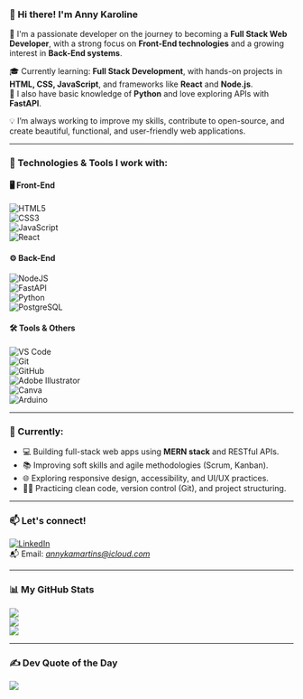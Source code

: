 ### 👋 Hi there! I'm Anny Karoline

🚀 I'm a passionate developer on the journey to becoming a **Full Stack Web Developer**, with a strong focus on **Front-End technologies** and a growing interest in **Back-End systems**.

🎓 Currently learning: **Full Stack Development**, with hands-on projects in **HTML, CSS, JavaScript**, and frameworks like **React** and **Node.js**.  
🐍 I also have basic knowledge of **Python** and love exploring APIs with **FastAPI**.

💡 I’m always working to improve my skills, contribute to open-source, and create beautiful, functional, and user-friendly web applications.

---

### 🔧 Technologies & Tools I work with:

#### 🖥 Front-End  
![HTML5](https://img.icons8.com/color/48/html-5--v1.png)  
![CSS3](https://img.icons8.com/color/48/css3.png)  
![JavaScript](https://img.icons8.com/color/48/javascript--v1.png)  
![React](https://img.icons8.com/color/48/react-native.png)

#### ⚙️ Back-End  
![NodeJS](https://img.icons8.com/fluency/48/node-js.png)  
![FastAPI](https://img.icons8.com/ultraviolet/40/api-settings.png)  
![Python](https://img.icons8.com/color/48/python--v1.png)  
![PostgreSQL](https://img.icons8.com/color/48/postgreesql.png)  


#### 🛠 Tools & Others  
![VS Code](https://img.icons8.com/color/48/visual-studio-code-2019.png)  
![Git](https://img.icons8.com/color/48/git.png)  
![GitHub](https://img.icons8.com/glyph-neue/48/github.png)  
![Adobe Illustrator](https://img.icons8.com/color/48/adobe-illustrator--v1.png)  
![Canva](https://img.icons8.com/doodle/48/canva.png)  
![Arduino](https://img.icons8.com/color/48/arduino.png)

---

### 🌱 Currently:
- 💻 Building full-stack web apps using **MERN stack** and RESTful APIs.
- 📚 Improving soft skills and agile methodologies (Scrum, Kanban).
- 🌐 Exploring responsive design, accessibility, and UI/UX practices.
- 👩‍💻 Practicing clean code, version control (Git), and project structuring.

---

### 📫 Let's connect!

[![LinkedIn](https://img.shields.io/badge/LinkedIn-%230077B5.svg?logo=linkedin&logoColor=white)](https://www.linkedin.com/in/anny-karoline-de-carvalho-martins-309ab1150/)  
📬 Email: *annykamartins@icloud.com*

---

### 📊 My GitHub Stats

![](https://github-readme-stats.vercel.app/api?username=AnnyKaah&theme=radical&hide_border=false&include_all_commits=true&count_private=false)<br/>
![](https://github-readme-streak-stats.herokuapp.com/?user=AnnyKaah&theme=radical&hide_border=false)<br/>
![](https://github-readme-stats.vercel.app/api/top-langs/?username=AnnyKaah&theme=radical&hide_border=false&layout=compact)

---

### ✍️ Dev Quote of the Day
![](https://quotes-github-readme.vercel.app/api?type=horizontal&theme=radical)
